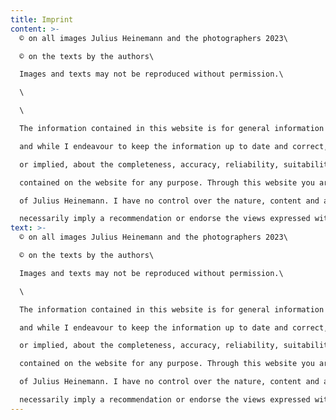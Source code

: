 ```yaml
---
title: Imprint
content: >-
  © on all images Julius Heinemann and the photographers 2023\

  © on the texts by the authors\

  Images and texts may not be reproduced without permission.\

  \

  \

  The information contained in this website is for general information purposes only. The information is provided by Julius Heinemann\

  and while I endeavour to keep the information up to date and correct, I make no representations or warranties of any kind, express\

  or implied, about the completeness, accuracy, reliability, suitability or availability with respect to the website and the information\

  contained on the website for any purpose. Through this website you are able to link to other websites which are not under the control\

  of Julius Heinemann. I have no control over the nature, content and availability of those sites. The inclusion of any links does not\

  necessarily imply a recommendation or endorse the views expressed within them.
text: >-
  © on all images Julius Heinemann and the photographers 2023\

  © on the texts by the authors\

  Images and texts may not be reproduced without permission.\

  \

  The information contained in this website is for general information purposes only. The information is provided by Julius Heinemann\

  and while I endeavour to keep the information up to date and correct, I make no representations or warranties of any kind, express\

  or implied, about the completeness, accuracy, reliability, suitability or availability with respect to the website and the information\

  contained on the website for any purpose. Through this website you are able to link to other websites which are not under the control\

  of Julius Heinemann. I have no control over the nature, content and availability of those sites. The inclusion of any links does not\

  necessarily imply a recommendation or endorse the views expressed within them.
---
```

